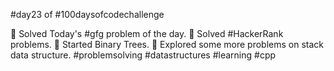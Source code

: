 #day23 of #100daysofcodechallenge

🎯 Solved Today's #gfg problem of the day.
🎯 Solved #HackerRank problems.
🎯 Started Binary Trees.
🎯 Explored some more problems on stack data structure.
#problemsolving #datastructures #learning #cpp

